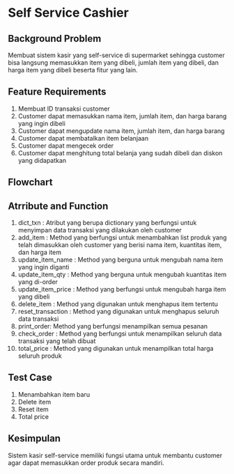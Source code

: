 # Self Service Cashier

## Background Problem
Membuat sistem kasir yang self-service di supermarket sehingga customer bisa langsung memasukkan item yang dibeli, jumlah item yang dibeli, dan harga item yang dibeli beserta fitur yang lain.


## Feature Requirements
1. Membuat ID transaksi customer
2. Customer dapat memasukkan nama item, jumlah item, dan harga barang yang ingin dibeli
3. Customer dapat mengupdate nama item, jumlah item, dan harga barang
4. Customer dapat membatalkan item belanjaan
5. Customer dapat mengecek order
5. Customer dapat menghitung total belanja yang sudah dibeli dan diskon yang didapatkan

## Flowchart


## Atrribute and Function
1. dict_txn : Atribut yang berupa dictionary yang berfungsi untuk menyimpan data transaksi yang dilakukan oleh customer
2. add_item : Method yang berfungsi untuk menambahkan list produk yang telah dimasukkan oleh customer yang berisi nama item, kuantitas item, dan harga item
3. update_item_name : Method yang berguna untuk mengubah nama item yang ingin diganti
4. update_item_qty : Method yang berguna untuk mengubah kuantitas item yang di-order
5. update_item_price : Method yang berfungsi untuk mengubah harga item yang dibeli
6. delete_item : Method yang digunakan untuk menghapus item tertentu
7. reset_transaction : Method yang digunakan untuk menghapus seluruh data transaksi
8. print_order: Method yang berfungsi menampilkan semua pesanan
9. check_order : Method yang berfungsi untuk menampilkan seluruh data transaksi yang telah dibuat
10. total_price : Method yang digunakan untuk menampilkan total harga seluruh produk

## Test Case
1. Menambahkan item baru
2. Delete item
3. Reset item
4. Total price

## Kesimpulan
Sistem kasir self-service memiliki fungsi utama untuk membantu customer agar dapat memasukkan order produk secara mandiri.
